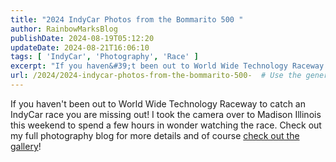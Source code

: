 ```yaml
---
title: "2024 IndyCar Photos from the Bommarito 500 "
author: RainbowMarksBlog
publishDate: 2024-08-19T05:12:20
updateDate: 2024-08-21T16:06:10
tags: [ 'IndyCar', 'Photography', 'Race' ]
excerpt: "If you haven&#39;t been out to World Wide Technology Raceway to catch an IndyCar race you are missing out! I took the camera over to Madison Illinois this weekend to spend a few hours in wonder watching the race. Check out my full photography blog for more details and of course check out the gallery! "
url: /2024/2024-indycar-photos-from-the-bommarito-500-  # Use the generated URL with year
---
```

<p>If you haven&#39;t been out to World Wide Technology Raceway to catch an IndyCar race you are missing out! I took the camera over to Madison Illinois this weekend to spend a few hours in wonder watching the race. Check out my full photography blog for more details and of course <a href="https://photos.rainbowmarks.com/2024/Bommarito-500" target="_blank">check out the gallery</a>!</p> 
